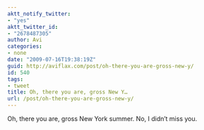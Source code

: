 ```yaml
---
aktt_notify_twitter:
- "yes"
aktt_twitter_id:
- "2678487305"
author: Avi
categories:
- none
date: "2009-07-16T19:38:19Z"
guid: http://aviflax.com/post/oh-there-you-are-gross-new-y/
id: 540
tags:
- tweet
title: Oh, there you are, gross New Y…
url: /post/oh-there-you-are-gross-new-y/
---
```

Oh, there you are, gross New York summer. No, I didn&#8217;t miss you.